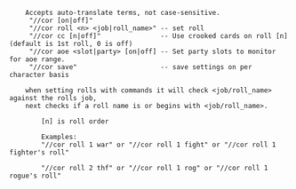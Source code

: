 
        Accepts auto-translate terms, not case-sensitive.
         "//cor [on|off]"
         "//cor roll <n> <job|roll_name>" -- set roll
         "//cor cc [n|off]"               -- Use crooked cards on roll [n] (default is 1st roll, 0 is off)
         "//cor aoe <slot|party> [on|off] -- Set party slots to monitor for aoe range.
         "//cor save"                     -- save settings on per character basis
            
        when setting rolls with commands it will check <job/roll_name> against the rolls job,
        next checks if a roll name is or begins with <job/roll_name>.
        
            [n] is roll order

            Examples:
            "//cor roll 1 war" or "//cor roll 1 fight" or "//cor roll 1 fighter's roll"
            
            "//cor roll 2 thf" or "//cor roll 1 rog" or "//cor roll 1 rogue's roll"